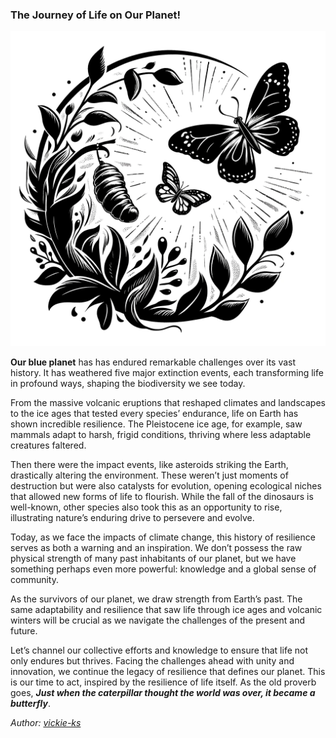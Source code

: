 ### The Journey of Life on Our Planet!

<img src="images/blogs/life-on-planet.png" alt="proxy-sec" class="md-img">


**Our blue planet** has has endured remarkable challenges over its vast history. It has weathered five major extinction events, each transforming life in profound ways, shaping the biodiversity we see today.

From the massive volcanic eruptions that reshaped climates and landscapes to the ice ages that tested every species’ endurance, life on Earth has shown incredible resilience. The Pleistocene ice age, for example, saw mammals adapt to harsh, frigid conditions, thriving where less adaptable creatures faltered.

Then there were the impact events, like asteroids striking the Earth, drastically altering the environment. These weren’t just moments of destruction but were also catalysts for evolution, opening ecological niches that allowed new forms of life to flourish. While the fall of the dinosaurs is well-known, other species also took this as an opportunity to rise, illustrating nature’s enduring drive to persevere and evolve.

Today, as we face the impacts of climate change, this history of resilience serves as both a warning and an inspiration. We don’t possess the raw physical strength of many past inhabitants of our planet, but we have something perhaps even more powerful: knowledge and a global sense of community.

As the survivors of our planet, we draw strength from Earth’s past. The same adaptability and resilience that saw life through ice ages and volcanic winters will be crucial as we navigate the challenges of the present and future.

Let’s channel our collective efforts and knowledge to ensure that life not only endures but thrives. Facing the challenges ahead with unity and innovation, we continue the legacy of resilience that defines our planet. This is our time to act, inspired by the resilience of life itself. As the old proverb goes, _**Just when the caterpillar thought the world was over, it became a butterfly**_.

*Author: <a href="https://github.com/vickie-ks" target="_blank">vickie-ks</a>*